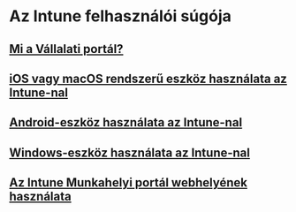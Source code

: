 # Az Intune felhasználói súgója
## [Mi a Vállalati portál?](company-portal-frequently-asked-questions.md)
## [iOS vagy macOS rendszerű eszköz használata az Intune-nal](using-your-ios-or-macOS-device-with-intune.md)
## [Android-eszköz használata az Intune-nal](using-your-android-device-with-intune.md)
## [Windows-eszköz használata az Intune-nal](using-your-windows-device-with-intune.md)
## [Az Intune Munkahelyi portál webhelyének használata](using-the-intune-company-portal-website.md)


<!--HONumber=Jan17_HO5-->


